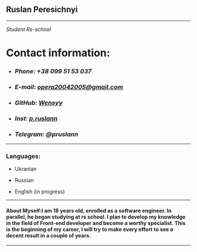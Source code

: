 ## **Ruslan Peresichnyi** 

---
*Student Rs-school*
# Contact information:

* ### *Phone: +38 099 51 53 037*

* ### *E-mail: opera20042005@gmail.com*

* ### *GitHub: [Wensyy](https://app.rs.school/profile)*

* ### *Inst: [p.ruslann](https://instagram.com/p.ruslann?utm_source=qr&igshid=MzNlNGNkZWQ4Mg%3D%3D)*

* ### *Telegram: @pruslann*

--- 

### Languages:

* Ukranian

* Russian

* English (in progress)
--- 

#### About Myself:I am 18 years old, enrolled as a software engineer. In parallel, he began studying at rs school. I plan to develop my knowledge in the field of Front-end developer and become a worthy specialist. This is the beginning of my career, I will try to make every effort to see a decent result in a couple of years.

---